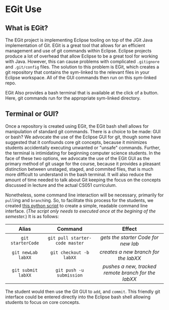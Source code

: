 # EGit Use

## What is EGit?
The EGit project is implementing Eclipse tooling on top of the JGit Java 
implementation of Git. EGit is a great tool that allows for an efficient 
management and use of git commands within Eclipse. Eclipse projects produce a 
lot of overhead that allow Eclipse to be a great tool for working with Java. 
However, this can cause problems with complicated `.gitignore` and `.git/config`
files. The solution to this problem is EGit, which creates a git repository that
contains the sym-linked to the relevant files in your Eclipse workspace. All of 
the GUI commands then run on this sym-linked repo.  

EGit Also provides a bash terminal that is available at the click of a button. 
Here, git commands run for the appropriate sym-linked directory.

## Terminal or GUI?
Once a repository is created using EGit, the EGit bash shell allows for 
manipulation of standard git commands. There is a choice to be made: GUI or bash? 
We advocate the use of the Eclipse GUI for git, though some have suggested that 
it confounds core git concepts, because it minimizes students accidentally 
executing unwanted or "unsafe" commands. Further, the terminal is intimidating for 
beginning computer science students. In the face of these two options, we advocate 
the use of the EGit GUI as the primary method of git usage for the course, because 
it provides a pleasant distinction between unstaged, staged, and commited files, 
that is much more difficult to understand in the bash terminal. It will also reduce 
the amount of time needed to talk about Git keeping the focus on the concepts 
discussed in lecture and the actual CS051 curriculum.

Nonetheless, some command line interaction will be necessary, primarily for
`pull`ing and `branch`ing.  So, to facilitate this process for the students,
we created [this python script](/resources/configure_git.py) to create a simple, readable command line
interface. (*The script only needs to executed once at the begining of the semester.*)
It is as follows:

| Alias               | Command                        | Effect                               |
|:-------------------:|:------------------------------:|:------------------------------------:|
| `git starterCode`   | `git pull starter-code master` | *gets the starter Code for new lab*  |
| `git newLab labXX`  | `git checkout -b labXX`        | *creates a new branch for the labXX* |
| `git submit labXX`  | `git push -u submission`       | *pushes a new, tracked remote branch for the labXX* |

The student would then use the Git GUI to `add`, and `commit`. This friendly git
interface could be entered directly into the Eclipse bash shell allowing
students to focus on core concepts.
